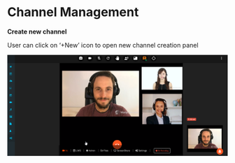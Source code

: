 # Channel Management

**Create new channel**

User can click on ‘+New’ icon to open new channel creation panel

![](../../../.gitbook/assets/image%20%2835%29.png)

